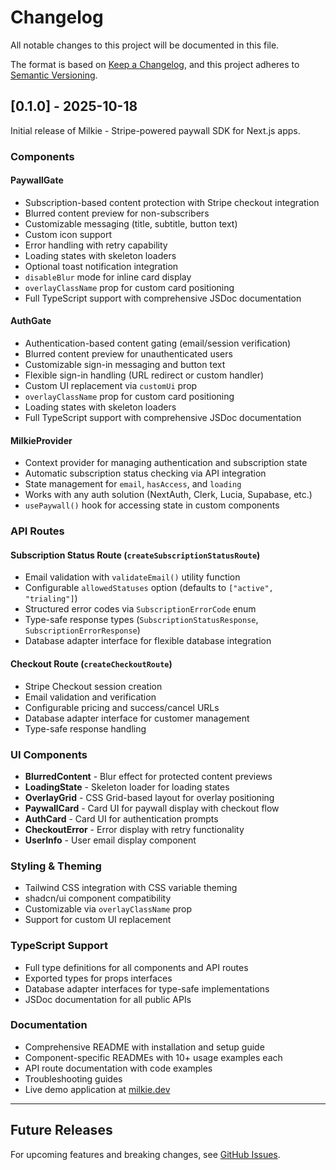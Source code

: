 # Changelog

All notable changes to this project will be documented in this file.

The format is based on [Keep a Changelog](https://keepachangelog.com/en/1.0.0/),
and this project adheres to [Semantic Versioning](https://semver.org/spec/v2.0.0.html).

## [0.1.0] - 2025-10-18

Initial release of Milkie - Stripe-powered paywall SDK for Next.js apps.

### Components

#### PaywallGate
- Subscription-based content protection with Stripe checkout integration
- Blurred content preview for non-subscribers
- Customizable messaging (title, subtitle, button text)
- Custom icon support
- Error handling with retry capability
- Loading states with skeleton loaders
- Optional toast notification integration
- `disableBlur` mode for inline card display
- `overlayClassName` prop for custom card positioning
- Full TypeScript support with comprehensive JSDoc documentation

#### AuthGate
- Authentication-based content gating (email/session verification)
- Blurred content preview for unauthenticated users
- Customizable sign-in messaging and button text
- Flexible sign-in handling (URL redirect or custom handler)
- Custom UI replacement via `customUi` prop
- `overlayClassName` prop for custom card positioning
- Loading states with skeleton loaders
- Full TypeScript support with comprehensive JSDoc documentation

#### MilkieProvider
- Context provider for managing authentication and subscription state
- Automatic subscription status checking via API integration
- State management for `email`, `hasAccess`, and `loading`
- Works with any auth solution (NextAuth, Clerk, Lucia, Supabase, etc.)
- `usePaywall()` hook for accessing state in custom components

### API Routes

#### Subscription Status Route (`createSubscriptionStatusRoute`)
- Email validation with `validateEmail()` utility function
- Configurable `allowedStatuses` option (defaults to `["active", "trialing"]`)
- Structured error codes via `SubscriptionErrorCode` enum
- Type-safe response types (`SubscriptionStatusResponse`, `SubscriptionErrorResponse`)
- Database adapter interface for flexible database integration

#### Checkout Route (`createCheckoutRoute`)
- Stripe Checkout session creation
- Email validation and verification
- Configurable pricing and success/cancel URLs
- Database adapter interface for customer management
- Type-safe response handling

### UI Components

- **BlurredContent** - Blur effect for protected content previews
- **LoadingState** - Skeleton loader for loading states
- **OverlayGrid** - CSS Grid-based layout for overlay positioning
- **PaywallCard** - Card UI for paywall display with checkout flow
- **AuthCard** - Card UI for authentication prompts
- **CheckoutError** - Error display with retry functionality
- **UserInfo** - User email display component

### Styling & Theming

- Tailwind CSS integration with CSS variable theming
- shadcn/ui component compatibility
- Customizable via `overlayClassName` prop
- Support for custom UI replacement

### TypeScript Support

- Full type definitions for all components and API routes
- Exported types for props interfaces
- Database adapter interfaces for type-safe implementations
- JSDoc documentation for all public APIs

### Documentation

- Comprehensive README with installation and setup guide
- Component-specific READMEs with 10+ usage examples each
- API route documentation with code examples
- Troubleshooting guides
- Live demo application at [milkie.dev](https://milkie.dev)

---

## Future Releases

For upcoming features and breaking changes, see [GitHub Issues](https://github.com/akcho/milkie/issues).
